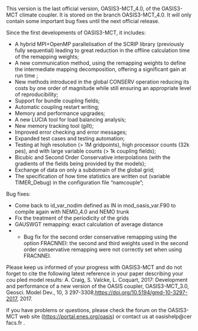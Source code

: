 This version is the last official version, OASIS3-MCT_4.0, of the OASIS3-MCT climate coupler. It is stored on the branch OASIS3-MCT_4.0. It will only contain some important bug fixes until the next official release.

Since the first developments of OASIS3-MCT, it includes:
- A hybrid MPI+OpenMP parallelisation of the SCRIP library (previously fully sequential) leading to great reduction in the offline calculation time
 of the remapping weights; 
- A new communication method, using the remapping weights to define the intermediate mapping decomposition, offering a significant gain at run time
;
- New methods introduced in the global CONSERV operation reducing its costs by one order of magnitude while still ensuring an appropriate level of 
reproducibility;
- Support for bundle coupling fields;
- Automatic coupling restart writing;
- Memory and performance upgrades;
- A new LUCIA tool for load balancing analysis;
- New memory tracking tool (gilt);
- Improved error checking and error messages;
- Expanded test cases and testing automation;
- Testing at high resolution (> 1M gridpoints), high processor counts (32k pes), and with large variable counts (> 1k coupling fields);
- Bicubic and Second Order Conservative interpolations (with the gradients of the fields being provided by the models);
- Exchange of data on only a subdomain of the global grid;
- The specification of how time statistics are written out (variable TIMER_Debug) in the configuration file “namcouple”;

Bug fixes:
- Come back to id_var_nodim defined as IN in mod_oasis_var.F90 to compile again with NEMO_4.0 and NEMO trunk
- Fix the treatment of the periodicity of the grids
- GAUSWGT remapping: exact calculation of average distance
- - Bug fix for the second order conservative remapping using the option FRACNNEI: the second and third weights used in the second order conservative remapping were not correctly set when using FRACNNEI.

Please keep us informed of your progress with OASIS3-MCT and do not forget to cite the following latest reference in your paper describing your cou
pled model results:
A. Craig, S. Valcke, L. Coquart, 2017: Development and performance of a new version of the OASIS coupler, OASIS3-MCT_3.0, Geosci. Model Dev., 10, 3
297-3308,https://doi.org/10.5194/gmd-10-3297-2017, 2017.   

If you have problems or questions, please check the forum on the OASIS3-MCT web site (https://portal.enes.org/oasis) or contact us at oasishelp@cer
facs.fr .

